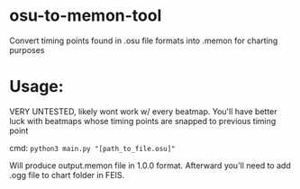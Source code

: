 # osu-to-memon-tool
Convert timing points found in .osu file formats into .memon for charting purposes

# Usage:
VERY UNTESTED, likely wont work w/ every beatmap. You'll have better luck with beatmaps whose timing points are snapped to previous timing point

cmd: `python3 main.py "[path_to_file.osu]"`

Will produce output.memon file in 1.0.0 format. Afterward you'll need to add .ogg file to chart folder in FEIS.
